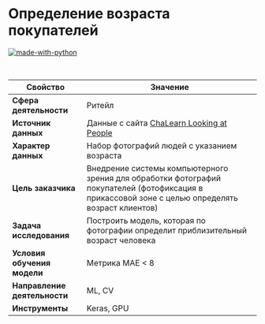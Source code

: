 # Определение возраста покупателей

[![made-with-python](https://img.shields.io/badge/Made%20with-Python-1f425f.svg)](https://www.python.org/)

<br>

Свойство | Значение
-|-
**Сфера деятельности** | Ритейл
**Источник данных** | Данные с сайта [ChaLearn Looking at People](http://chalearnlap.cvc.uab.es/dataset/26/description/)
**Характер данных** | Набор фотографий людей с указанием возраста
**Цель заказчика** | Внедрение системы компьютерного зрения для обработки фотографий покупателей (фотофиксация в прикассовой зоне с целью определять возраст клиентов)
**Задача исследования** | Построить модель, которая по фотографии определит приблизительный возраст человека
**Условия обучения модели** | Метрика MAE < 8
**Направление деятельности** | ML, CV
**Инструменты** | Keras, GPU